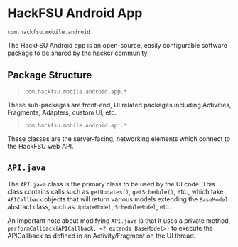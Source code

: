 # HackFSU Android App
`com.hackfsu.mobile.android`

The HackFSU Android app is an open-source, easily configurable software package
to be shared by the hacker community.

## Package Structure

> `com.hackfsu.mobile.android.app.*`

These sub-packages are front-end, UI related packages including Activities,
Fragments, Adapters, custom UI, etc.

> `com.hackfsu.mobile.android.api.*`

These classes are the server-facing, networking elements which connect to
the HackFSU web API.

## `API.java`

The `API.java` class is the primary class to be used by the UI code. This class
contains calls such as `getUpdates()`, `getSchedule()`, etc., which take
`APICallback` objects that will return various models extending the `BaseModel`
abstract class, such as `UpdateModel`, `ScheduleModel`, etc.

An important note about modifying `API.java` is that it uses a private method,
`performCallback(APICallback, <? extends BaseModel>)` to execute the APICallback
as defined in an Activity/Fragment on the UI thread. 
